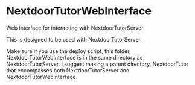 # NextdoorTutorWebInterface
Web interface for interacting with NextdoorTutorServer

This is designed to be used with NextdoorTutorServer.

Make sure if you use the deploy script, this folder, NextdoorTutorWebInterface is in the same directory as NextdoorTutorServer.
I suggest making a parent directory, NextdoorTutor that encompasses both NextdoorTutorServer and NextdoorTutorWebInterface